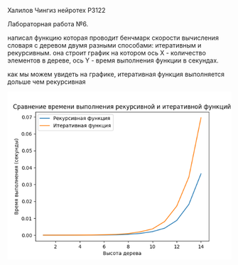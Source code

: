 Халилов Чингиз нейротех P3122


Лабораторная работа №6.

написал функцию которая проводит бенчмарк скорости вычисления словаря с деревом двумя разными способами: итеративным и рекурсивным.
она строит график на котором ось  X - количество элементов в дереве, ось Y - время выполнения функции в секундах.

как мы можем увидеть на графике, итеративная функция выполняется дольше чем рекурсивная

![график](./myplot.png)
